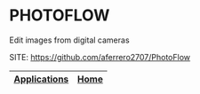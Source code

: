# PHOTOFLOW
 
 Edit images from digital cameras
 
 SITE: https://github.com/aferrero2707/PhotoFlow

 | [Applications](https://portable-linux-apps.github.io/apps.html) | [Home](https://portable-linux-apps.github.io)
 | --- | --- |
